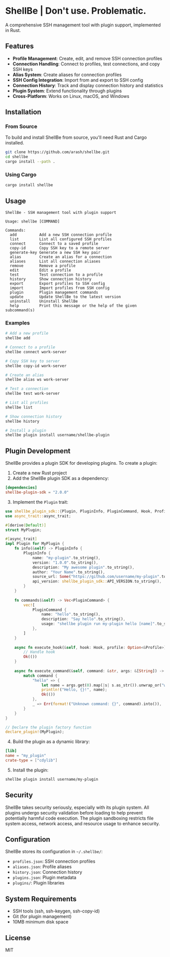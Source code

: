 # ShellBe | Don't use. Problematic.

A comprehensive SSH management tool with plugin support, implemented in Rust.

## Features

- **Profile Management**: Create, edit, and remove SSH connection profiles
- **Connection Handling**: Connect to profiles, test connections, and copy SSH keys
- **Alias System**: Create aliases for connection profiles
- **SSH Config Integration**: Import from and export to SSH config
- **Connection History**: Track and display connection history and statistics
- **Plugin System**: Extend functionality through plugins
- **Cross-Platform**: Works on Linux, macOS, and Windows

## Installation

### From Source

To build and install ShellBe from source, you'll need Rust and Cargo installed.

```bash
git clone https://github.com/arash/shellbe.git
cd shellbe
cargo install --path .
```

### Using Cargo

```bash
cargo install shellbe
```

## Usage

```
ShellBe - SSH management tool with plugin support

Usage: shellbe [COMMAND]

Commands:
  add          Add a new SSH connection profile
  list         List all configured SSH profiles
  connect      Connect to a saved profile
  copy-id      Copy SSH key to a remote server
  generate-key Generate a new SSH key pair
  alias        Create an alias for a connection
  aliases      List all connection aliases
  remove       Remove a profile
  edit         Edit a profile
  test         Test connection to a profile
  history      Show connection history
  export       Export profiles to SSH config
  import       Import profiles from SSH config
  plugin       Plugin management commands
  update       Update ShellBe to the latest version
  uninstall    Uninstall ShellBe
  help         Print this message or the help of the given subcommand(s)
```

### Examples

```bash
# Add a new profile
shellbe add

# Connect to a profile
shellbe connect work-server

# Copy SSH key to server
shellbe copy-id work-server

# Create an alias
shellbe alias ws work-server

# Test a connection
shellbe test work-server

# List all profiles
shellbe list

# Show connection history
shellbe history

# Install a plugin
shellbe plugin install username/shellbe-plugin
```

## Plugin Development

ShellBe provides a plugin SDK for developing plugins. To create a plugin:

1. Create a new Rust project
2. Add the ShellBe plugin SDK as a dependency:

```toml
[dependencies]
shellbe-plugin-sdk = "2.0.0"
```

3. Implement the `Plugin` trait:

```rust
use shellbe_plugin_sdk::{Plugin, PluginInfo, PluginCommand, Hook, Profile, PluginResult, declare_plugin};
use async_trait::async_trait;

#[derive(Default)]
struct MyPlugin;

#[async_trait]
impl Plugin for MyPlugin {
    fn info(&self) -> PluginInfo {
        PluginInfo {
            name: "my-plugin".to_string(),
            version: "1.0.0".to_string(),
            description: "My awesome plugin".to_string(),
            author: "Your Name".to_string(),
            source_url: Some("https://github.com/username/my-plugin".to_string()),
            api_version: shellbe_plugin_sdk::API_VERSION.to_string(),
        }
    }
    
    fn commands(&self) -> Vec<PluginCommand> {
        vec![
            PluginCommand {
                name: "hello".to_string(),
                description: "Say hello".to_string(),
                usage: "shellbe plugin run my-plugin hello [name]".to_string(),
            },
        ]
    }
    
    async fn execute_hook(&self, hook: Hook, profile: Option<&Profile>) -> PluginResult {
        // Handle hook
        Ok(())
    }
    
    async fn execute_command(&self, command: &str, args: &[String]) -> PluginResult {
        match command {
            "hello" => {
                let name = args.get(0).map(|s| s.as_str()).unwrap_or("world");
                println!("Hello, {}!", name);
                Ok(())
            },
            _ => Err(format!("Unknown command: {}", command).into()),
        }
    }
}

// Declare the plugin factory function
declare_plugin!(MyPlugin);
```

4. Build the plugin as a dynamic library:

```toml
[lib]
name = "my_plugin"
crate-type = ["cdylib"]
```

5. Install the plugin:

```bash
shellbe plugin install username/my-plugin
```

## Security

ShellBe takes security seriously, especially with its plugin system. All plugins undergo security validation before loading to help prevent potentially harmful code execution. The plugin sandboxing restricts file system access, network access, and resource usage to enhance security.

## Configuration

ShellBe stores its configuration in `~/.shellbe/`:

- `profiles.json`: SSH connection profiles
- `aliases.json`: Profile aliases
- `history.json`: Connection history
- `plugins.json`: Plugin metadata
- `plugins/`: Plugin libraries

## System Requirements

- SSH tools (ssh, ssh-keygen, ssh-copy-id)
- Git (for plugin management)
- 10MB minimum disk space

## License

MIT
